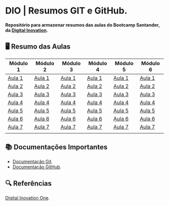 
# DIO | Resumos GIT e GitHub.

#### Repositório para armazenar resumos das aulas do Bootcamp Santander, da [Digital Inovation](https://dio.me).

## 🖥️ Resumo das Aulas

| Módulo 1 | Módulo 2 | Módulo 3 | Módulo 4 | Módulo 5 | Módulo 6 | 
|----------|----------|----------|----------|----------|----------|
|[Aula 1]()|[Aula 1]()|[Aula 1]()|[Aula 1]()|[Aula 1]()|[Aula 1]()|
|[Aula 2]()|[Aula 2]()|[Aula 2]()|[Aula 2]()|[Aula 2]()|[Aula 2]()|
|[Aula 3]()|[Aula 3]()|[Aula 3]()|[Aula 3]()|[Aula 3]()|[Aula 3]()|
|[Aula 4]()|[Aula 4]()|[Aula 4]()|[Aula 4]()|[Aula 4]()|[Aula 4]()|
|[Aula 5]()|[Aula 5]()|[Aula 5]()|[Aula 5]()|[Aula 5]()|[Aula 5]()|
|[Aula 6]()|[Aula 6]()|[Aula 6]()|[Aula 6]()|[Aula 6]()|[Aula 6]()|
|[Aula 7]()|[Aula 7]()|[Aula 7]()|[Aula 7]()|[Aula 7]()|[Aula 7]()|
||


## 📚 Documentações Importantes 
- [Documentação Git](https://git-scm.com/doc).
- [Documentação GitHub](https://docs.github.com).


## 🔍 Referências
[Digital Inovation One](https://dio.me).


